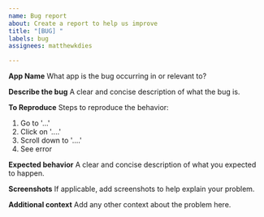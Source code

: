 ```yaml
---
name: Bug report
about: Create a report to help us improve
title: "[BUG] "
labels: bug
assignees: matthewkdies

---
```


**App Name**
What app is the bug occurring in or relevant to?

**Describe the bug**
A clear and concise description of what the bug is.

**To Reproduce**
Steps to reproduce the behavior:
1. Go to '...'
2. Click on '....'
3. Scroll down to '....'
4. See error

**Expected behavior**
A clear and concise description of what you expected to happen.

**Screenshots**
If applicable, add screenshots to help explain your problem.

**Additional context**
Add any other context about the problem here.
